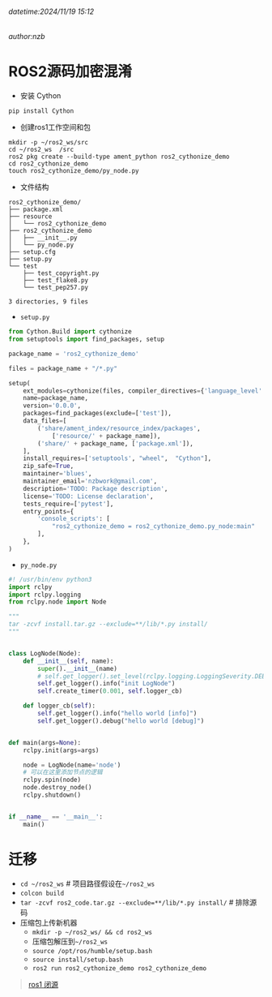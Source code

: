 ###### datetime:2024/11/19 15:12

###### author:nzb

# ROS2源码加密混淆

- 安装 Cython

```shell
pip install Cython
```

- 创建ros1工作空间和包

```shell
mkdir -p ~/ros2_ws/src
cd ~/ros2_ws  /src
ros2 pkg create --build-type ament_python ros2_cythonize_demo
cd ros2_cythonize_demo 
touch ros2_cythonize_demo/py_node.py
```

- 文件结构

```text
ros2_cythonize_demo/
├── package.xml
├── resource
│   └── ros2_cythonize_demo
├── ros2_cythonize_demo
│   ├── __init__.py
│   └── py_node.py
├── setup.cfg
├── setup.py
└── test
    ├── test_copyright.py
    ├── test_flake8.py
    └── test_pep257.py

3 directories, 9 files
```

- `setup.py`

```python
from Cython.Build import cythonize
from setuptools import find_packages, setup

package_name = 'ros2_cythonize_demo'

files = package_name + "/*.py"

setup(
    ext_modules=cythonize(files, compiler_directives={'language_level': "3"}, force=True, quiet=True),
    name=package_name,
    version='0.0.0',
    packages=find_packages(exclude=['test']),
    data_files=[
        ('share/ament_index/resource_index/packages',
            ['resource/' + package_name]),
        ('share/' + package_name, ['package.xml']),
    ],
    install_requires=['setuptools', "wheel",  "Cython"],
    zip_safe=True,
    maintainer='blues',
    maintainer_email='nzbwork@gmail.com',
    description='TODO: Package description',
    license='TODO: License declaration',
    tests_require=['pytest'],
    entry_points={
        'console_scripts': [
            "ros2_cythonize_demo = ros2_cythonize_demo.py_node:main"
        ],
    },
)

```

- `py_node.py`

```python
#! /usr/bin/env python3
import rclpy
import rclpy.logging
from rclpy.node import Node

"""
tar -zcvf install.tar.gz --exclude=**/lib/*.py install/
"""


class LogNode(Node):
    def __init__(self, name):
        super().__init__(name)
        # self.get_logger().set_level(rclpy.logging.LoggingSeverity.DEBUG)
        self.get_logger().info("init LogNode")
        self.create_timer(0.001, self.logger_cb)

    def logger_cb(self):
        self.get_logger().info("hello world [info]")
        self.get_logger().debug("hello world [debug]")


def main(args=None):
    rclpy.init(args=args)

    node = LogNode(name='node')
    # 可以在这里添加节点的逻辑
    rclpy.spin(node)
    node.destroy_node()
    rclpy.shutdown()


if __name__ == '__main__':
    main()

```

# 迁移

- `cd ~/ros2_ws`    # 项目路径假设在`~/ros2_ws`
- `colcon build`     
- `tar -zcvf ros2_code.tar.gz --exclude=**/lib/*.py install/` # 排除源码
- 压缩包上传新机器
  - `mkdir -p ~/ros2_ws/ && cd ros2_ws`
  - 压缩包解压到`~/ros2_ws`
  - `source /opt/ros/humble/setup.bash`
  - `source install/setup.bash`
  - `ros2 run ros2_cythonize_demo ros2_cythonize_demo`

> [ros1 闭源](../../ROS/进阶/00-ros1源码加密混淆.md)